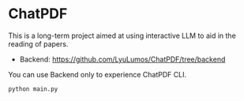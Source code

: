 # ChatPDF

This is a long-term project aimed at using interactive LLM to aid in the reading of papers.

- Backend: https://github.com/LyuLumos/ChatPDF/tree/backend


You can use Backend only to experience ChatPDF CLI.

```py
python main.py
```